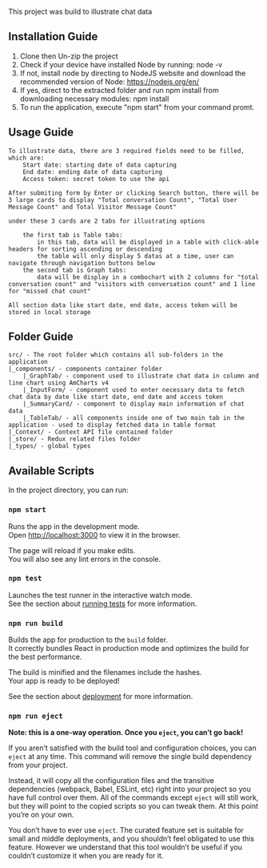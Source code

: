This project was build to illustrate chat data

## Installation Guide

1. Clone then Un-zip the project
2. Check if your device have installed Node by running:
    node -v
3. If not, install node by directing to NodeJS website and download the recommended version of Node: https://nodejs.org/en/
3. If yes, direct to the extracted folder and run npm install from downloading necessary modules:
    npm install
4. To run the application, execute "npm start" from your command promt.

## Usage Guide

    To illustrate data, there are 3 required fields need to be filled, which are:
        Start date: starting date of data capturing
        End date: ending date of data capturing
        Access token: secret token to use the api
    
    After submiting form by Enter or clicking Search button, there will be 3 large cards to display "Total conversation Count", "Total User Message Count" and Total Visitor Message Count"

    under these 3 cards are 2 tabs for illustrating options

        the first tab is Table tabs:
            in this tab, data will be displayed in a table with click-able headers for sorting ascending or descending
            the table will only display 5 datas at a time, user can navigate through navigation buttons below
        the second tab is Graph tabs:
            data will be display in a combochart with 2 columns for "total conversation count" and "visitors with conversation count" and 1 line for "missed chat count"
    
    All section data like start date, end date, access token will be stored in local storage
## Folder Guide

    src/ - The root folder which contains all sub-folders in the application
    |_components/ - components container folder
        |_GraphTab/ - component used to illustrate chat data in column and line chart using AmCharts v4
        |_InputForm/ - component used to enter necessary data to fetch chat data by date like start date, end date and access token
        |_SummaryCard/ - component to display main information of chat data
        |_TableTab/ - all components inside one of two main tab in the application - used to display fetched data in table format
    |_Context/ - Context API file contained folder
    |_store/ - Redux related files folder
    |_types/ - global types


## Available Scripts

In the project directory, you can run:

### `npm start`

Runs the app in the development mode.<br />
Open [http://localhost:3000](http://localhost:3000) to view it in the browser.

The page will reload if you make edits.<br />
You will also see any lint errors in the console.

### `npm test`

Launches the test runner in the interactive watch mode.<br />
See the section about [running tests](https://facebook.github.io/create-react-app/docs/running-tests) for more information.

### `npm run build`

Builds the app for production to the `build` folder.<br />
It correctly bundles React in production mode and optimizes the build for the best performance.

The build is minified and the filenames include the hashes.<br />
Your app is ready to be deployed!

See the section about [deployment](https://facebook.github.io/create-react-app/docs/deployment) for more information.

### `npm run eject`

**Note: this is a one-way operation. Once you `eject`, you can’t go back!**

If you aren’t satisfied with the build tool and configuration choices, you can `eject` at any time. This command will remove the single build dependency from your project.

Instead, it will copy all the configuration files and the transitive dependencies (webpack, Babel, ESLint, etc) right into your project so you have full control over them. All of the commands except `eject` will still work, but they will point to the copied scripts so you can tweak them. At this point you’re on your own.

You don’t have to ever use `eject`. The curated feature set is suitable for small and middle deployments, and you shouldn’t feel obligated to use this feature. However we understand that this tool wouldn’t be useful if you couldn’t customize it when you are ready for it.

